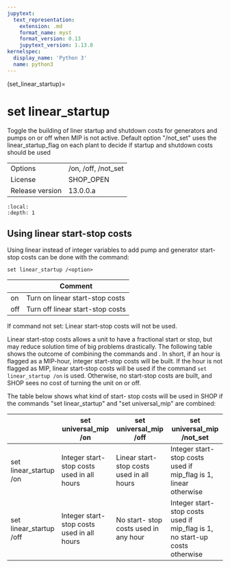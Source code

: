 ```yaml
---
jupytext:
  text_representation:
    extension: .md
    format_name: myst
    format_version: 0.13
    jupytext_version: 1.13.8
kernelspec:
  display_name: 'Python 3'
  name: python3
---
```


(set_linear_startup)=
# set linear_startup
Toggle the building of liner startup and shutdown costs for generators and pumps on or off when MIP is not active. Default option "/not_set" uses the linear_startup_flag on each plant to decide if startup and shutdown costs should be used

|   |   |
|---|---|
|Options|/on, /off, /not_set|
|License|SHOP_OPEN|
|Release version|13.0.0.a|

```{contents}
:local:
:depth: 1
```

## Using linear start-stop costs
Using linear instead of integer variables to add pump and generator start-stop costs can be done with the command:
```
set linear_startup /<option>
```

|<option>|Comment|
|---|---|
|on|Turn on linear start-stop costs|
|off|Turn off linear start-stop costs|

If command not set: Linear start-stop costs will not be used.

Linear start-stop costs allows a unit to have a fractional start or stop, but may reduce solution time of big problems drastically. The following table shows the outcome of combining the commands [](set_universal_mip) and [](set_linear_startup). In short, if an hour is flagged as a MIP-hour, integer start-stop costs will be built. If the hour is not flagged as MIP, linear start-stop costs will be used if the command `set linear_startup /on` is used. Otherwise, no start-stop costs are built, and SHOP sees no cost of turning the unit on or off.

The table below shows what kind of start- stop costs will be used in SHOP if the commands "set linear_startup" and "set universal_mip" are combined:

||set universal_mip /on|set universal_mip /off|set universal_mip /not_set|
|---|---|---|---|
|set linear_startup /on|Integer start- stop costs used in all hours|Linear start- stop costs used in all hours|Integer start- stop costs used if mip_flag is 1, linear otherwise|
|set linear_startup /off|Integer start- stop costs used in all hours|No start- stop costs used in any hour|Integer start- stop costs used if mip_flag is 1, no start-up costs otherwise|



